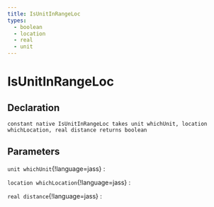 ```yaml
---
title: IsUnitInRangeLoc
types:
  - boolean
  - location
  - real
  - unit
---
```


# IsUnitInRangeLoc

## Declaration

```jass
constant native IsUnitInRangeLoc takes unit whichUnit, location whichLocation, real distance returns boolean
```

## Parameters
`unit whichUnit`{!language=jass}
: 

`location whichLocation`{!language=jass}
: 

`real distance`{!language=jass}
: 
